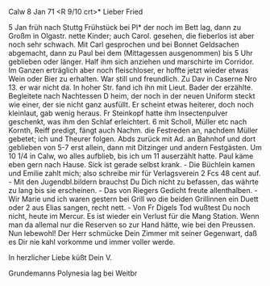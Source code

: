  Calw 8 Jan 71
 <R 9/10 crt>*
Lieber Fried

5 Jan früh nach Stuttg Frühstück bei Pl<ebst>* der noch im Bett lag, dann zu Großm in Olgastr. nette Kinder; auch Carol. gesehen, die fieberlos ist aber noch sehr schwach. Mit Carl gesprochen und bei Bonnet Geldsachen abgemacht, dann zu Paul bei dem (Mittagessen ausgenommen) bis 5 Uhr geblieben oder länger. Half ihm sich anziehen und marschirte im Corridor. Im Ganzen erträglich aber noch fleischloser, er hoffte jetzt wieder etwas Wein oder Bier zu erhalten. War still und freundlich. Zu Dav in Caserne Nro 13. er war nicht da. In hoher Str. fand ich ihn mit Lieut. Bader der erzählte. Begleitete nach Nachtessen D heim, der noch in der neuen Uniform steckt wie einer, der sie nicht ganz ausfüllt. Er scheint etwas heiterer, doch noch kleinlaut, gab wenig heraus. Fr Steinkopf hatte ihm Insectenpulver geschenkt, was ihm den Schlaf erleichtert. 6 mit Scholl, Müller etc nach Kornth, Reiff predigt, fängt auch Nachm. die Festreden an, nachdem Müller gebetet; ich und Theurer folgen. Abds zurück mit Ad. an Bahnhof und dort geblieben von 5-7 erst allein, dann mit Ditzinger und andern Festgästen. Um 10 1/4 in Calw, wo alles aufblieb, bis ich um 11 auserzählt hatte. Paul käme eben gern nach Hause. Sick ist gerade selbst krank. - Die Büchlein kamen und Emilie zahlt mich; also schreibe mir für Verlagsverein 2 Fcs 48 cent auf. - Mit den Jugendbl.bildern brauchst Du Dich nicht zu befassen, das währte zu lang bis sie erscheinen. - Das von Riegers Gedicht freute allenthalben. - Wir Marie und ich waren gestern bei Grill wo die beiden Grillinnen ein Duett oder 2 aus Elias sangen, recht nett. - Von Fr Digels Tod wußtest Du noch nicht, heute im Mercur. Es ist wieder ein Verlust für die Mang Station. Wenn man da allemal nur die Reserven so zur Hand hätte, wie bei den Preussen. Nun lebewohl! Der Herr schmücke Dein Zimmer mit seiner Gegenwart, daß es Dir nie kahl vorkomme und immer voller werde.

 In herzlicher Liebe küßt
 Dein V.

Grundemanns Polynesia lag bei Weitbr
